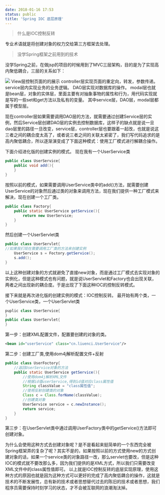 ```yaml
---
date: 2018-01-16 17:53
status: public
title: 'Spring IOC 底层原理'
---
```


> 什么是IOC控制反转

专业术语就是将创建对象的权力交给第三方框架去处理。
> 没学Spring框架之前用到的技术

没学Spring之前，在做jsp的项目的时候用到了MVC三层架构，目的是为了实现高内聚低耦合，三层的关系如下：

![](http://ove4nglsb.bkt.clouddn.com/%E4%B8%89%E5%B1%82%E6%9E%B6%E6%9E%84.png)
View层控制页面的的展示
controller层实现页面的重定向，转发，参数传递。
service层内实现业务的业务逻辑。
DAO层实现对数据库的操作。
modal层也就是bean层，对象的实体层，里面主要有对抽象事物的属性和行为，用代码实现就是写的一些set和get方法以及私有的变量。
其中service层，DAO层，modal层都属于模型层。

现在controller层如果需要调用DAO层的方法，就需要通过创建Service层的实例，然后Service层创建DAO层的实例去控制数据库，这样子的缺点就是说一旦dao层里的路径一旦改变，service层，controller层也要跟着一起改，也就是说这三者之间的耦合度太高了，或者说三者之间的关联太紧密了，我们写代码追求的是高内聚低耦合，所以逐渐演变成了下面这种模式：使用工厂模式进行解耦合操作。

下面介绍进化版的创建实例的模式。
现在我有一个UserService类
```java
public class UserService{
    public void add(){
    }
}
```
按照以前的模式，如果需要调用UserService类中的add()方法，就需要创建UserService的对象然后通过类的对象来调用方法，现在我们提供一种工厂模式来解决，现在创建一个工厂类。
```java
public class Factory{  
    public static UserService getService(){
        return new UserService;    
    }
}
```
然后创建一个UserServlet类
```java
public class UserServlet{
//如果我们现在需要调用工厂类的方法来创建实例
    UserService s = Foctory.getService();
    s.add();
}
```
以上这种创建对象的方式就避免了直接new对象，而是通过工厂模式去实现对象的实例化，但是这种模式也有问题，就是说UserServlet和Factory也会出现关联，两者之间出现新的耦合度。于是出现了下面这种IOC的控制反转模式。

接下来就是再次进化版的创建实例的模式：IOC控制反转。
最开始有两个类，一个UserService类，一个UserServlet类
```java
puplic class UserService{
}
public class UserServlet{
}
```
第一步：创建XML配置文件，配置要创建的对象的类。
```xml
<bean id="userService" class="cn.liuenci.UserService"/>
```
第二步：创建工厂类,使用dom4j解析配置文件+反射
```java
public class UserFoctory{
    //返回UserService对象的方法
    public static UserService getService(){
        //使用dom4j解析XML文件
        //根据id值userService,得到id值对应class属性值
        String classValue = "class属性值";
        //使用反射创建类的对象
        Class c = Class.forName(classValue);
        //创建类对象
        UserService service = c.newInstance();
        return service;
    }
}
```
第三步：在UserServlet类中通过调用UserFactory类中的getService()方法即可创建对象。

为什么会使用这种方式去创建对象呢？是不是看起来挺简单的一个东西完全被Spring框架弄的复杂了呢？其实不是的，如果按照以前的方式使用new的方式创建对象的话，如果一个service类的对象路径一改，那么servlet也要改，但是这种IOC的模式就不要改那么多，因为我们提供的是XML方式，所以我们只需要改变XML文件中的class属性值即可。
以上就是IOC控制反转的底层实现原理，使用这种方式的原因也就是因为这种方式可以更好的完成了高内聚低耦合的操作，这就是技术的不断发展性，总有新的技术或者思想替代过去的陈旧的技术或者思想，我们程序员需要保持时刻学习的状态，才不会被互联网的浪潮淘汰掉。